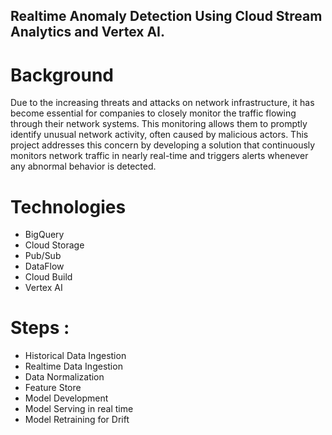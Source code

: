 ## Realtime Anomaly Detection Using Cloud Stream Analytics and Vertex AI.

# Background
Due to the increasing threats and attacks on network infrastructure, it has become essential for companies to closely monitor the traffic flowing through their network systems. This monitoring allows them to promptly identify unusual network activity, often caused by malicious actors. This project addresses this concern by developing a solution that continuously monitors network traffic in nearly real-time and triggers alerts whenever any abnormal behavior is detected.

# Technologies
- BigQuery
- Cloud Storage
- Pub/Sub
- DataFlow
- Cloud Build
- Vertex AI

# Steps :
- Historical Data Ingestion
- Realtime Data Ingestion
- Data Normalization
- Feature Store 
- Model Development
- Model Serving in real time
- Model Retraining for Drift